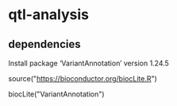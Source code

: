 # qtl-analysis
## dependencies

Install package ‘VariantAnnotation’ version 1.24.5

source("https://bioconductor.org/biocLite.R")

biocLite("VariantAnnotation")
